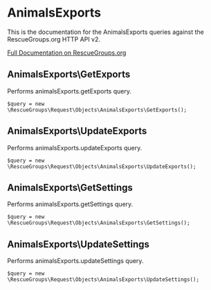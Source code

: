 # AnimalsExports

This is the documentation for the AnimalsExports queries against the RescueGroups.org HTTP API v2.

[Full Documentation on RescueGroups.org](https://userguide.rescuegroups.org/display/APIDG/Object+definitions#Objectdefinitions-animalsExports)

## AnimalsExports\GetExports

Performs animalsExports.getExports query.

    $query = new \RescueGroups\Request\Objects\AnimalsExports\GetExports();


## AnimalsExports\UpdateExports

Performs animalsExports.updateExports query.

    $query = new \RescueGroups\Request\Objects\AnimalsExports\UpdateExports();


## AnimalsExports\GetSettings

Performs animalsExports.getSettings query.

    $query = new \RescueGroups\Request\Objects\AnimalsExports\GetSettings();


## AnimalsExports\UpdateSettings

Performs animalsExports.updateSettings query.

    $query = new \RescueGroups\Request\Objects\AnimalsExports\UpdateSettings();


